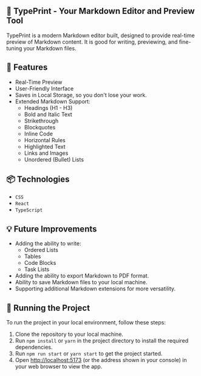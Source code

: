 ## 📝 TypePrint - Your Markdown Editor and Preview Tool

TypePrint is a modern Markdown editor built, designed to provide real-time preview of Markdown content. It is good for writing, previewing, and fine-tuning your Markdown files.

## 🚀 Features

- Real-Time Preview
- User-Friendly Interface
- Saves in Local Storage, so you don't lose your work.
- Extended Markdown Support:
  - Headings (H1 - H3)
  - Bold and Italic Text
  - Strikethrough
  - Blockquotes
  - Inline Code
  - Horizontal Rules
  - Highlighted Text
  - Links and Images
  - Unordered (Bullet) Lists

## 📦 Technologies

- `CSS`
- `React`
- `TypeScript`

## 💡 Future Improvements

- Adding the ability to write:
  - Ordered Lists
  - Tables
  - Code Blocks
  - Task Lists
- Adding the ability to export Markdown to PDF format.
- Ability to save Markdown files to your local machine.
- Supporting additional Markdown extensions for more versatility.

 
## 🚦 Running the Project

To run the project in your local environment, follow these steps:

1. Clone the repository to your local machine.
2. Run `npm install` or `yarn` in the project directory to install the required dependencies.
3. Run `npm run start` or `yarn start` to get the project started.
4. Open [http://localhost:5173](http://localhost:5173) (or the address shown in your console) in your web browser to view the app.

 
